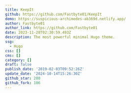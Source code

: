 ```yaml
---
title: KeepIt
github: https://github.com/Fastbyte01/KeepIt
demo: https://suspicious-archimedes-ab369d.netlify.app/
author: Fastbyte01
author_link: https://github.com/Fastbyte01
date: 2023-11-28T02:30:59.493Z
description: The most powerful minimal Hugo theme.
ssg:
  - Hugo
css: []
cms: []
category: []
draft: false
publish_date: '2019-02-03T09:52:26Z'
update_date: '2024-10-14T15:26:30Z'
github_star: 280
github_fork: 106
---
```

